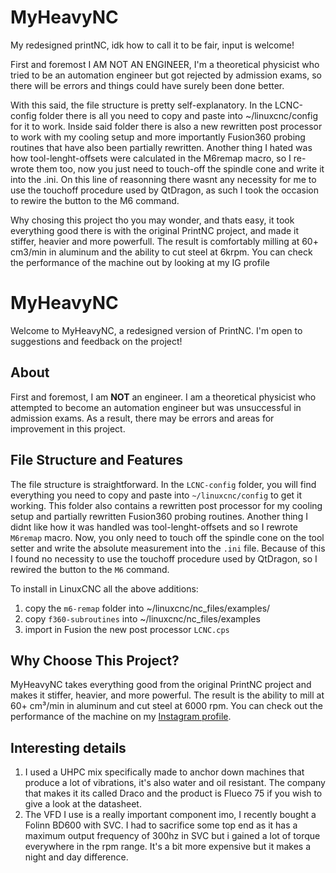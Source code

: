 # MyHeavyNC
My redesigned printNC, idk how to call it to be fair, input is welcome!

First and foremost I AM NOT AN ENGINEER, I'm a theoretical physicist who tried to be an automation engineer but got rejected by admission exams, so there will be errors and things could have surely been done better.

With this said, the file structure is pretty self-explanatory.
In the LCNC-config folder there is all you need to copy and paste into ~/linuxcnc/config for it to work.
Inside said folder there is also a new rewritten post processor to work with my cooling setup and more importantly Fusion360 probing routines that have also been partially rewritten.
Another thing I hated was how tool-lenght-offsets were calculated in the M6remap macro, so I re-wrote them too, now you just need to touch-off the spindle cone and write it into the .ini.
On this line of reasonning there wasnt any necessity for me to use the touchoff procedure used by QtDragon, as such I took the occasion to rewire the button to the M6 command.

Why chosing this project tho you may wonder, and thats easy, it took everything good there is with the original PrintNC project, and made it stiffer, heavier and more powerfull. The result is comfortably milling at 60+ cm3/min in aluminum and the ability to cut steel at 6krpm.
You can check the performance of the machine out by looking at my IG profile


# MyHeavyNC

Welcome to MyHeavyNC, a redesigned version of PrintNC. I'm open to suggestions and feedback on the project!

## About

First and foremost, I am **NOT** an engineer. I am a theoretical physicist who attempted to become an automation engineer but was unsuccessful in admission exams. As a result, there may be errors and areas for improvement in this project.

## File Structure and Features

The file structure is straightforward. In the `LCNC-config` folder, you will find everything you need to copy and paste into `~/linuxcnc/config` to get it working. This folder also contains a rewritten post processor for my cooling setup and partially rewritten Fusion360 probing routines.
Another thing I didnt like how it was handled was tool-lenght-offsets and so I rewrote `M6remap` macro. Now, you only need to touch off the spindle cone on the tool setter and write the absolute measurement into the `.ini` file.
Because of this I found no necessity to use the touchoff procedure used by QtDragon, so I rewired the button to the `M6` command.

To install in LinuxCNC all the above additions:
1. copy the `m6-remap` folder into ~/linuxcnc/nc_files/examples/
2. copy `f360-subroutines` into \~/linuxcnc/nc_files/examples
3. import in Fusion the new post processor `LCNC.cps`

## Why Choose This Project?

MyHeavyNC takes everything good from the original PrintNC project and makes it stiffer, heavier, and more powerful. The result is the ability to mill at 60+ cm³/min in aluminum and cut steel at 6000 rpm.
You can check out the performance of the machine on my [Instagram profile](https://www.instagram.com/diymachining/).

## Interesting details
1. I used a UHPC mix specifically made to anchor down machines that produce a lot of vibrations, it's also water and oil resistant. The company that makes it its called Draco and the product is Flueco 75 if you wish to give a look at the datasheet.
2. The VFD I use is a really important component imo, I recently bought a Folinn BD600 with SVC. I had to sacrifice some top end as it has a maximum output frequency of 300hz in SVC but i gained a lot of torque everywhere in the rpm range. It's a bit more expensive but it makes a night and day difference.

